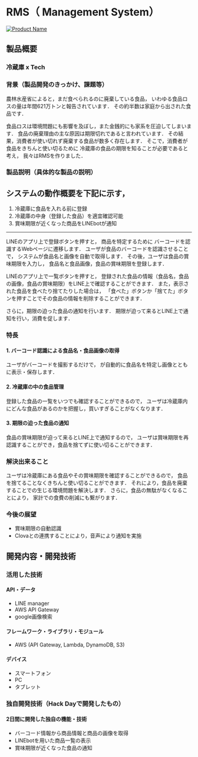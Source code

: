 
# RMS（ Management System）


[![Product Name](image.png)](https://www.youtube.com/watch?v=G5rULR53uMk)

## 製品概要
### 冷蔵庫 x Tech

### 背景（製品開発のきっかけ、課題等）
農林水産省によると，まだ食べられるのに廃棄している食品，
いわゆる食品ロスの量は年間621万トンと報告されています．
その約半数は家庭から出された食品です．

食品ロスは環境問題にも影響を及ぼし，また金銭的にも家系を圧迫してしまいます．
食品の廃棄理由の主な原因は期限切れであると言われています．
その結果，消費者が使い切れず廃棄する食品が数多く存在します．
そこで，消費者が食品をきちんと使い切るために
冷蔵庫の食品の期限を知ることが必要であると考え，
我々はRMSを作りました．

### 製品説明（具体的な製品の説明）
システムの動作概要を下記に示す，
-----
1. 冷蔵庫に食品を入れる前に登録
2. 冷蔵庫の中身（登録した食品）を適宜確認可能
3. 賞味期限が近くなった商品をLINEbotが通知
-----

LINEのアプリ上で登録ボタンを押すと，
商品を特定するために
バーコードを認識するWebページに遷移します．
ユーザが食品のバーコードを認識させることで，
システムが食品名と画像を自動で取得します．
その後，ユーザは食品の賞味期限を入力し，
食品名と食品画像，食品の賞味期限を登録します．

LINEのアプリ上で一覧ボタンを押すと，
登録された食品の情報（食品名，食品の画像，食品の賞味期限）をLINE上で確認することができます．
また，表示された食品を食べたり捨てたりした場合は，
「食べた」ボタンか「捨てた」ボタンを押すことでその食品の情報を削除することができます．

さらに，期限の迫った食品の通知を行います．
期限が迫って来るとLINE上で通知を行い，消費を促します．

### 特長

#### 1. バーコード認識による食品名・食品画像の取得
ユーザがバーコードを撮影するだけで，
が自動的に食品名を特定し画像とともに表示・保存します．

#### 2. 冷蔵庫の中の食品管理
登録した食品の一覧をいつでも確認することができるので，
ユーザは冷蔵庫内にどんな食品があるのかを把握し，買いすぎることがなくなります．

#### 3. 期限の迫った食品の通知
食品の賞味期限が迫って来るとLINE上で通知するので，
ユーザは賞味期限を再認識することができ，食品を捨てずに使い切ることができます．

### 解決出来ること
ユーザは冷蔵庫にある食品やその賞味期限を確認することができるので，
食品を捨てることなくきちんと使い切ることができます．
それにより，食品を廃棄することでの生じる環境問題を解決します．
さらに，食品の無駄がなくなることにより，
家計での食費の削減にも繋がります．

### 今後の展望
* 賞味期限の自動認識
* Clovaとの連携することにより，音声により通知を実施

## 開発内容・開発技術
### 活用した技術
#### API・データ
* LINE manager
* AWS API Gateway
* google画像検索

#### フレームワーク・ライブラリ・モジュール
* AWS (API Gateway, Lambda, DynamoDB, S3)

#### デバイス
* スマートフォン
* PC
* タブレット

### 独自開発技術（Hack Dayで開発したもの）
#### 2日間に開発した独自の機能・技術
* バーコード情報から商品情報と商品の画像を取得
* LINEbotを用いた商品一覧の表示
* 賞味期限が近くなった食品の通知
